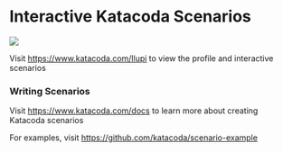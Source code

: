 # Interactive Katacoda Scenarios

[![](http://shields.katacoda.com/katacoda/llupi/count.svg)](https://www.katacoda.com/llupi "Get your profile on Katacoda.com")

Visit https://www.katacoda.com/llupi to view the profile and interactive scenarios

### Writing Scenarios
Visit https://www.katacoda.com/docs to learn more about creating Katacoda scenarios

For examples, visit https://github.com/katacoda/scenario-example
